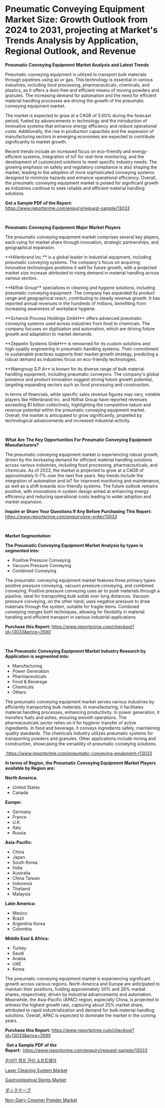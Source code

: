 <p><h1>Pneumatic Conveying Equipment Market Size: Growth Outlook from 2024 to 2031, projecting at Market's Trends Analysis by Application, Regional Outlook, and Revenue</h1></p><p><strong>Pneumatic Conveying Equipment Market Analysis and Latest Trends</strong></p>
<p><p>Pneumatic conveying equipment is utilized to transport bulk materials through pipelines using air or gas. This technology is essential in various industries, including food processing, pharmaceuticals, chemicals, and plastics, as it offers a dust-free and efficient means of moving powders and granules. The increasing demand for automation and the need for efficient material handling processes are driving the growth of the pneumatic conveying equipment market. </p><p>The market is expected to grow at a CAGR of 5.00% during the forecast period, fueled by advancements in technology and the introduction of innovative systems that enhance energy efficiency and reduce operational costs. Additionally, the rise in production capacities and the expansion of manufacturing sectors in emerging economies are expected to contribute significantly to market growth. </p><p>Recent trends include an increased focus on eco-friendly and energy-efficient systems, integration of IoT for real-time monitoring, and the development of customized solutions to meet specific industry needs. The growing emphasis on safety and regulatory compliance is also shaping the market, leading to the adoption of more sophisticated conveying systems designed to minimize hazards and enhance operational efficiency. Overall, the pneumatic conveying equipment market is poised for significant growth as industries continue to seek reliable and efficient material handling solutions.</p></p>
<p><strong>Get a Sample PDF of the Report:&nbsp;</strong> <a href="https://www.reportprime.com/enquiry/request-sample/13033">https://www.reportprime.com/enquiry/request-sample/13033</a></p>
<p>&nbsp;</p>
<p><strong>Pneumatic Conveying Equipment Major Market Players</strong></p>
<p><p>The pneumatic conveying equipment market comprises several key players, each vying for market share through innovation, strategic partnerships, and geographical expansion. </p><p>**Hillenbrand Inc.** is a global leader in industrial equipment, including pneumatic conveying systems. The company's focus on acquiring innovative technologies positions it well for future growth, with a projected market size increase attributed to rising demand in material handling across various sectors.</p><p>**Nilfisk Group** specializes in cleaning and hygiene solutions, including pneumatic conveying equipment. The company has expanded its product range and geographical reach, contributing to steady revenue growth. It has reported annual revenues in the hundreds of millions, benefiting from increasing awareness of workplace hygiene.</p><p>**Schenck Process Holdings GmbH** offers advanced pneumatic conveying systems used across industries from food to chemicals. The company focuses on digitization and automation, which are driving future growth and adaptation to market demands.</p><p>**Zeppelin Systems GmbH** is renowned for its custom solutions and high-quality engineering in pneumatic handling systems. Their commitment to sustainable practices supports their market growth strategy, predicting a robust demand as industries focus on eco-friendly technologies.</p><p>**Wamgroup S.P.A** is known for its diverse range of bulk material handling equipment, including pneumatic conveyors. The company's global presence and product innovation suggest strong future growth potential, targeting expanding sectors such as food processing and construction.</p><p>In terms of financials, while specific sales revenue figures may vary, notable players like Hillenbrand Inc. and Nilfisk Group have reported revenues exceeding $1 billion collectively, highlighting the competitive nature and revenue potential within the pneumatic conveying equipment market. Overall, the market is anticipated to grow significantly, propelled by technological advancements and increased industrial activity.</p></p>
<p>&nbsp;</p>
<p><strong>What Are The Key Opportunities For Pneumatic Conveying Equipment Manufacturers?</strong></p>
<p><p>The pneumatic conveying equipment market is experiencing robust growth, driven by the increasing demand for efficient material handling solutions across various industries, including food processing, pharmaceuticals, and chemicals. As of 2023, the market is projected to grow at a CAGR of approximately 5-7% over the next five years. Key trends include the integration of automation and IoT for improved monitoring and maintenance, as well as a shift towards eco-friendly systems. The future outlook remains positive, with innovations in system design aimed at enhancing energy efficiency and reducing operational costs leading to wider adoption and market expansion.</p></p>
<p><strong>Inquire or Share Your Questions If Any Before Purchasing This Report:</strong> <a href="https://www.reportprime.com/enquiry/pre-order/13033">https://www.reportprime.com/enquiry/pre-order/13033</a></p>
<p>&nbsp;</p>
<p><strong>Market Segmentation</strong></p>
<p><strong>The Pneumatic Conveying Equipment Market Analysis by types is segmented into:</strong></p>
<p><ul><li>Positive Pressure Conveying</li><li>Vacuum Pressure Conveying</li><li>Combined Conveying</li></ul></p>
<p><p>The pneumatic conveying equipment market features three primary types: positive pressure conveying, vacuum pressure conveying, and combined conveying. Positive pressure conveying uses air to push materials through a pipeline, ideal for transporting bulk solids over long distances. Vacuum pressure conveying, on the other hand, uses negative pressure to draw materials through the system, suitable for fragile items. Combined conveying merges both techniques, allowing for flexibility in material handling and efficient transport in various industrial applications.</p></p>
<p><strong>Purchase this Report:&nbsp;</strong><a href="https://www.reportprime.com/checkout?id=13033&price=3590">https://www.reportprime.com/checkout?id=13033&price=3590</a></p>
<p>&nbsp;</p>
<p><strong>The Pneumatic Conveying Equipment Market Industry Research by Application is segmented into:</strong></p>
<p><ul><li>Manufacturing</li><li>Power Generation</li><li>Pharmaceuticals</li><li>Food & Beverage</li><li>Chemicals</li><li>Others</li></ul></p>
<p><p>The pneumatic conveying equipment market serves various industries by efficiently transporting bulk materials. In manufacturing, it facilitates material handling processes, enhancing productivity. In power generation, it transfers fuels and ashes, ensuring smooth operations. The pharmaceuticals sector relies on it for hygienic transfer of active ingredients. In food and beverage, it conveys ingredients safely, maintaining quality standards. The chemicals industry utilizes pneumatic systems for transporting powders and granules. Other applications include mining and construction, showcasing the versatility of pneumatic conveying solutions.</p></p>
<p><a href="https://www.reportprime.com/pneumatic-conveying-equipment-r13033">&nbsp;https://www.reportprime.com/pneumatic-conveying-equipment-r13033</a></p>
<p><strong>In terms of Region, the Pneumatic Conveying Equipment Market Players available by Region are:</strong></p>
<p>
    <p> <strong> North America: </strong>
        <ul>
            <li>United States</li>
            <li>Canada</li>
        </ul>
        </p> 
    <p> <strong> Europe: </strong>
        <ul>
            <li>Germany</li>
            <li>France</li>
            <li>U.K.</li>
            <li>Italy</li>
            <li>Russia</li>
        </ul>
        </p> 
    <p> <strong> Asia-Pacific: </strong>
        <ul>
            <li>China</li>
            <li>Japan</li>
            <li>South Korea</li>
            <li>India</li>
            <li>Australia</li>
            <li>China Taiwan</li>
            <li>Indonesia</li>
            <li>Thailand</li>
            <li>Malaysia</li>
        </ul>
        </p> 
    <p> <strong> Latin America: </strong>
        <ul>
            <li>Mexico</li>
            <li>Brazil</li>
            <li>Argentina Korea</li>
            <li>Colombia</li>
        </ul>
        </p> 
    <p> <strong> Middle East & Africa: </strong>
        <ul>
            <li>Turkey</li>
            <li>Saudi</li>
            <li>Arabia</li>
            <li>UAE</li>
            <li>Korea</li>
        </ul>
    </p>
    </p>
<p><p>The pneumatic conveying equipment market is experiencing significant growth across various regions. North America and Europe are anticipated to maintain their positions, holding approximately 30% and 28% market shares, respectively, driven by industrial advancements and automation. Meanwhile, the Asia-Pacific (APAC) region, especially China, is projected to witness the highest growth rate, capturing about 25% market share, attributed to rapid industrialization and demand for bulk material handling solutions. Overall, APAC is expected to dominate the market in the coming years.</p></p>
<p><strong>Purchase this Report: </strong><a href="https://www.reportprime.com/checkout?id=13033&price=3590">https://www.reportprime.com/checkout?id=13033&price=3590</a></p>
<p>&nbsp;<strong>Get a Sample PDF of the Report:&nbsp;&nbsp;</strong><a href="https://www.reportprime.com/enquiry/request-sample/13033">https://www.reportprime.com/enquiry/request-sample/13033</a></p>
<p><strong></strong></p>
<p><p><a href="https://medium.com/@terina.1/%EC%98%A8%EB%9D%BC%EC%9D%B8-%EC%BA%A0%ED%94%84-%EA%B4%80%EB%A6%AC-%EC%86%8C%ED%94%84%ED%8A%B8%EC%9B%A8%EC%96%B4-%EC%8B%9C%EC%9E%A5%EC%9D%80-%EC%96%B4%EB%96%BB%EA%B2%8C-%EB%B0%9C%EC%A0%84%ED%95%A0%EA%B9%8C%EC%9A%94-2024%EB%85%84%EC%97%90%EC%84%9C-2031%EB%85%84%EA%B9%8C%EC%A7%80%EC%9D%98-%EC%A3%BC%EC%9A%94-%EC%8B%9C%EC%9E%A5-%EB%8F%99%ED%96%A5-%EB%B0%8F-%EC%A7%80%EC%97%AD-%EC%97%AD%ED%95%99-83493cf638b3">온라인 캠프 관리 소프트웨어</a></p><p><a href="https://github.com/SanjidaKhan901/Market-Research-Report-List-1/blob/main/laser-cleaning-system-market.md">Laser Cleaning System Market</a></p><p><a href="https://www.linkedin.com/pulse/global-market-pulse-trends-growth-analysis-gastrointestinal-stents-snaje?trackingId=f3pyiqySRfSBQWgnmr9JsA%3D%3D">Gastrointestinal Stents Market</a></p><p><a href="https://medium.com/@qarpaiop35/%E3%83%80%E3%82%AF%E3%83%88%E3%83%86%E3%83%BC%E3%83%97%E3%81%AE%E6%9C%AA%E6%9D%A5%E3%81%AB%E5%BD%B1%E9%9F%BF%E3%82%92%E4%B8%8E%E3%81%88%E3%82%8B%E3%82%82%E3%81%AE%E3%81%A8%E3%81%AF-%E5%B8%82%E5%A0%B4%E3%81%AE%E6%B4%9E%E5%AF%9F%E3%81%A82024%E5%B9%B4%E3%81%8B%E3%82%892031%E5%B9%B4%E3%81%BE%E3%81%A7%E3%81%AE%E6%88%90%E9%95%B7%E4%BA%88%E6%B8%AC-733e3a931262">ダックテープ</a></p><p><a href="https://issuu.com/reportprime-2/docs/non-dairy-creamer-powder-market-siz_aa231aef0900d8">Non-Dairy Creamer Powder Market</a></p></p>